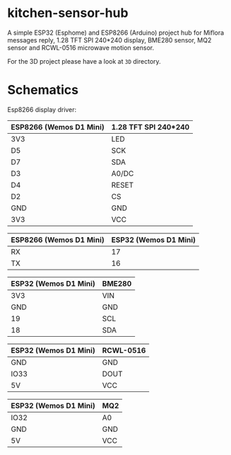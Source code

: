 # kitchen-sensor-hub
A simple ESP32 (Esphome) and ESP8266 (Arduino) project hub for Miflora messages reply, 1.28 TFT SPI 240*240 display, BME280 sensor, MQ2 sensor and RCWL-0516 microwave motion sensor.

For the 3D project please have a look at `3D` directory.

# Schematics

Esp8266 display driver: 
 
| ESP8266 (Wemos D1 Mini) | 1.28 TFT SPI 240*240 |
|-------------------------|----------------------|
| 3V3                     | LED                  |
| D5                      | SCK                  |
| D7                      | SDA                  |
| D3                      | A0/DC                |
| D4                      | RESET                |
| D2                      | CS                   |
| GND                     | GND                  |
| 3V3                     | VCC                  |
 

| ESP8266 (Wemos D1 Mini) | ESP32 (Wemos D1 Mini) |
|-------------------------|-----------------------|
| RX                      | 17                    |
| TX                      | 16                    |


| ESP32 (Wemos D1 Mini) | BME280 |
|-----------------------|--------|
| 3V3                   | VIN    |
| GND                   | GND    |
| 19                    | SCL    |
| 18                    | SDA    |


| ESP32 (Wemos D1 Mini) | RCWL-0516 |
|-----------------------|-----------|
| GND                   | GND       |
| IO33                  | DOUT      |
| 5V                    | VCC       |


| ESP32 (Wemos D1 Mini) | MQ2 |
|-----------------------|-----|
| IO32                  | A0  |
| GND                   | GND |
| 5V                    | VCC |